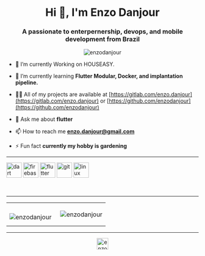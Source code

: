<h1 align="center">Hi 👋, I'm Enzo Danjour</h1>
<h3 align="center">A passionate to enterpernership, devops, and mobile development from Brazil</h3>

<p align="center"> <img src="https://komarev.com/ghpvc/?username=enzodanjour" alt="enzodanjour" /> </p>

- 🔭 I’m currently Working on HOUSEASY.

- 🌱 I’m currently learning **Flutter Modular, Docker, and implantation pipeline.**

- 👨‍💻 All of my projects are available at [https://gitlab.com/enzo.danjour](https://gitlab.com/enzo.danjour) or [https://github.com/enzodanjour](https://github.com/enzodanjour)

- 💬 Ask me about **flutter**

- 📫 How to reach me **enzo.danjour@gmail.com**

- ⚡ Fun fact **currently my hobby is gardening**

---

<p align="left"><img src="https://www.vectorlogo.zone/logos/dartlang/dartlang-icon.svg" alt="dart" width="40" height="40"/>  <img src="https://www.vectorlogo.zone/logos/firebase/firebase-icon.svg" alt="firebase" width="40" height="40"/> <img src="https://www.vectorlogo.zone/logos/flutterio/flutterio-icon.svg" alt="flutter" width="40" height="40"/> <img src="https://www.vectorlogo.zone/logos/git-scm/git-scm-icon.svg" alt="git" width="40" height="40"/> <img src="https://www.vectorlogo.zone/logos/linux/linux-icon.svg" alt="linux" width="40" height="40"/></p>

<br>

---

<table>
  <td><p><img align="left" src="https://github-readme-stats.vercel.app/api/top-langs/?username=enzodanjour&layout=compact&hide=html" alt="enzodanjour" /></p></td>

  <td><p>&nbsp;<img align="center" src="https://github-readme-stats.vercel.app/api?username=enzodanjour&show_icons=true" alt="enzodanjour" /></p></td>
</table>



---

<p align="center">
  <a href="https://linkedin.com/in/enzo-danjour/" target="blank"><img align="center" src="https://cdn.jsdelivr.net/npm/simple-icons@3.0.1/icons/linkedin.svg" alt="enzo-danjour/" height="30" width="30" /></a>
</p>

